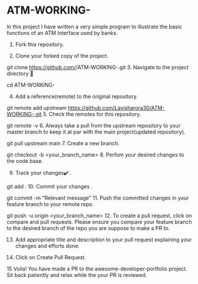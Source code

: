 # ATM-WORKING-
In this project I have written a very simple program to illustrate the basic  functions of an ATM Interface used by banks.


1. Fork this repository.

2. Clone your forked copy of the project.

git clone https://github.com/<YOUR USERNAME>/ATM-WORKING-.git
3. Navigate to the project directory 📁 

cd ATM-WORKING-

4. Add a reference(remote) to the original repository.

git remote add upstream https://github.com/Lavisharora30/ATM-WORKING-.git
5. Check the remotes for this repository.

git remote -v
6. Always take a pull from the upstream repository to your master branch to keep it at par with the main project(updated repository).

git pull upstream main
7. Create a new branch.

git checkout -b <your_branch_name>
8. Perfom your desired changes to the code base.

9. Track your changes✔️ .

git add . 
10. Commit your changes .

git commit -m "Relevant message"
11. Push the committed changes in your feature branch to your remote repo.

git push -u origin <your_branch_name>
12. To create a pull request, click on compare and pull requests. Please ensure you compare your feature branch to the desired branch of the repo you are suppose to make a PR to.

13. Add appropriate title and description to your pull request explaining your changes and efforts done.

14. Click on Create Pull Request.

15 Voila! You have made a PR to the awesome-developer-portfolio project. Sit back patiently and relax while the your PR is reviewed.
